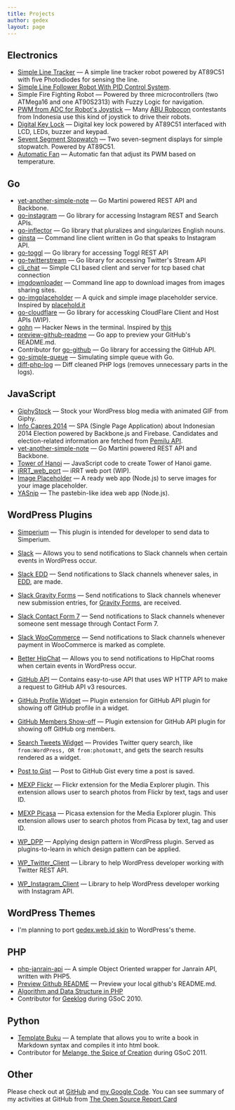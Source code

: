 ```yaml
---
title: Projects
author: gedex
layout: page
---
```


##  Electronics

* [Simple Line Tracker](https://github.com/gedex/simple-line-tracker) &mdash; A simple line tracker robot powered by AT89C51 with five Photodiodes for sensing the line.
* [Simple Line Follower Robot With PID Control System](https://github.com/gedex/semar-mesem-robot).
* Simple Fire Fighting Robot &mdash; Powered by three microcontrollers (two ATMega16 and one AT90S2313) with Fuzzy Logic for navigation.
* [PWM from ADC for Robot's Joystick](https://github.com/gedex/pwm-from-adc) &mdash; Many [ABU Robocon](http://en.wikipedia.org/wiki/ABU_Robocon) contestants from Indonesia use this kind of joystick to drive their robots.
* [Digital Key Lock](https://github.com/gedex/digital-key-lock) &mdash; Digital key lock powered by AT89C51 interfaced with LCD, LEDs, buzzer and keypad.
* [Sevent Segment Stopwatch](https://github.com/gedex/seven-segment-stopwatch) &mdash; Two seven-segment displays for simple stopwatch. Powered by AT89C51.
* [Automatic Fan](https://github.com/gedex/automatic-fan) &mdash; Automatic fan that adjust its PWM based on temperature.

## Go

* [yet-another-simple-note](https://github.com/gedex/yet-another-simple-note) &mdash; Go Martini powered REST API and Backbone.
* [go-instagram](https://github.com/gedex/go-instagram) &mdash; Go library for accessing Instagram REST and Search APIs.
* [go-inflector](https://github.com/gedex/inflector) &mdash; Go library that pluralizes and singularizes English nouns.
* [ginsta](https://github.com/gedex/ginsta) &mdash; Command line client written in Go that speaks to Instagram API.
* [go-toggl](https://github.com/gedex/go-toggl) &mdash; Go library for accessing Toggl REST API
* [go-twitterstream](https://github.com/gedex/go-twitterstream) &mdash; Go library for accessing Twitter's Stream API
* [cli_chat](https://github.com/gedex/cli_chat) &mdash; Simple CLI based client and server for tcp based chat connection
* [imgdownloader](https://github.com/gedex/imgdownloader) &mdash; Command line app to download images from images sharing sites.
* [go-imgplaceholder](https://github.com/gedex/go-imgplaceholder) &mdash; A quick and simple image placeholder service. Inspired by [placehold.it](http://placehold.it/)
* [go-cloudflare](https://github.com/gedex/go-cloudflare) &mdash; Go library for accessking CloudFlare Client and Host APIs (WIP).
* [gohn](https://github.com/gedex/gohn) &mdash; Hacker News in the terminal. Inspired by [this](http://andrewvos.com/2013/08/02/hacker-news-in-the-terminal/)
* [preview-github-readme](https://github.com/gedex/preview-github-readme) &mdash; Go app to preview your GitHub's README.md.
* Contributor for [go-github](https://github.com/gedex/go-github) &mdash; Go library for accessing the GitHub API.
* [go-simple-queue](https://github.com/gedex/go-simple-queue) &mdash; Simulating simple queue with Go.
* [diff-php-log](https://gist.github.com/gedex/e5a9d4fb0c1e25f31ef5) &mdash; Diff cleaned PHP logs (removes unnecessary parts in the logs).

## JavaScript

* [GiphyStock](https://github.com/gedex/GiphyStock) &mdash; Stock your WordPress blog media with animated GIF from Giphy.
* [Info Capres 2014](https://github.com/gedex/info-capres-2014) &mdash; SPA (Single Page Application) about Indonesian 2014 Election powered by Backbone.js and Firebase. Candidates and election-related information are fetched from [Pemilu API](http://pemiluapi.org).
* [yet-another-simple-note](https://github.com/gedex/yet-another-simple-note) &mdash; Go Martini powered REST API and Backbone.
* [Tower of Hanoi](https://github.com/gedex/TowerOfHanoiJS) &mdash; JavaScript code to create Tower of Hanoi game.
* [iRRT_web_port](https://github.com/gedex/iRRT_web_port) &mdash; iRRT web port (WIP).
* [Image Placeholder](https://github.com/gedex/node-image-placeholder) &mdash; A ready web app (Node.js) to serve images for your image placeholder.
* [YASnip](https://github.com/gedex/yasnip) &mdash; The pastebin-like idea web app (Node.js).

## WordPress Plugins

* [Simperium](https://github.com/gedex/wp-simperium) &mdash; This plugin is intended for developer to send data to Simperium.
* [Slack](http://wordpress.org/plugins/slack) &mdash; Allows you to send notifications to Slack channels when certain events in WordPress occur.
* [Slack EDD](https://github.com/gedex/wp-slack-edd) &mdash; Send notifications to Slack channels whenever sales, in [EDD](https://easydigitaldownloads.com/), are made.
* [Slack Gravity Forms](https://github.com/gedex/wp-slack-gravityforms) &mdash; Send notifications to Slack channels whenever new submission entries, for [Gravity Forms](http://www.gravityforms.com/), are received.
* [Slack Contact Form 7](https://github.com/gedex/wp-slack-contact-form-7) &mdash; Send notifications to Slack channels whenever someone sent message through Contact Form 7.
* [Slack WooCommerce](https://github.com/gedex/wp-slack-woocommerce) &mdash; Send notifications to Slack channels whenever payment in WooCommerce is marked as complete.
* [Better HipChat](https://github.com/gedex/wp-better-hipchat) &mdash; Allows you to send notifications to HipChat rooms when certain events in WordPress occur.
* [GitHub API](https://github.com/gedex/wp-github-api) &mdash; Contains easy-to-use API that uses WP HTTP API to make a request to GitHub API v3 resources.
* [GitHub Profile Widget](https://github.com/gedex/wp-gh-profile-widget) &mdash; Plugin extension for GitHub API plugin for showing off GitHub profile in a widget.
* [GitHub Members Show-off](https://github.com/gedex/wp-gh-members-showoff) &mdash; Plugin extension for GitHub API plugin for showing off GitHub org members.

* [Search Tweets Widget](http://wordpress.org/plugins/search-tweets-widget/) &mdash; Provides Twitter query search, like `from:WordPress, OR from:photomatt`, and gets the search results rendered as a widget.
* [Post to Gist](https://github.com/gedex/wp-post-to-gist) &mdash; Post to GitHub Gist every time a post is saved.
* [MEXP Flickr](https://github.com/gedex/mexp-flickr) &mdash; Flickr extension for the Media Explorer plugin. This extension allows user to search photos from Flickr by text, tags and user ID.
* [MEXP Picasa](https://github.com/gedex/mexp-picasa) &mdash; Picasa extension for the Media Explorer plugin. This extension allows user to search photos from Picasa by text, tag and user ID.
* [WP_DPP](https://github.com/gedex/WP_DPP) &mdash; Applying design pattern in WordPress plugin. Served as plugins-to-learn in which design pattern can be applied.
* [WP_Twitter_Client](https://github.com/gedex/WP_Twitter_Client) &mdash; Library to help WordPress developer working with Twitter REST API.
* [WP_Instagram_Client](https://github.com/gedex/WP_Instagram_Client) &mdash; Library to help WordPress developer working with Instagram API.

## WordPress Themes

* I'm planning to port [gedex.web.id skin](https://github.com/gedex/gedex.github.com) to WordPress's theme.

## PHP

* [php-janrain-api](https://github.com/gedex/php-janrain-api) &mdash; A simple Object Oriented wrapper for Janrain API, written with PHP5.
* [Preview Github README](https://github.com/gedex/preview-github-readme.md) &mdash; Preview your local github's README.md.
* [Algorithm and Data Structure in PHP](https://github.com/gedex/Algorithm-and-Data-Structure-in-PHP)
* Contributor for [Geeklog](http://project.geeklog.net/cgi-bin/hgwebdir.cgi/geeklog/) during GSoC 2010.

## Python

* [Template Buku](https://github.com/gedex/template-buku) &mdash; A template that allows you to write a book in Markdown syntax and compiles it into html book.
* Contributor for [Melange, the Spice of Creation](https://code.google.com/p/soc/) during GSoC 2011.

## Other

Please check out at [GitHub][1] and [my Google Code][2]. You can see summary of my activities at GitHub from [The Open Source Report Card][3]

[1]: http://github.com/gedex
[2]: https://code.google.com/u/gedex.adc/
[3]: http://osrc.dfm.io/gedex

